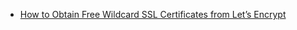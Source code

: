 - [How to Obtain Free Wildcard SSL Certificates from Let’s Encrypt](https://www.maketecheasier.com/obtain-free-wildcard-ssl-certificates-lets-encrypt/)
